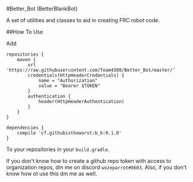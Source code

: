 #Better_Bot (BetterBlankBot)

A set of utilities and classes to aid in creating FRC robot code.

##How To Use

Add

```
repositories {
    maven {
        url 'https://raw.githubusercontent.com/Team4308/Better_Bot/master/'
        credentials(HttpHeaderCredentials) {
            name = "Authorization"
            value = "Bearer $TOKEN"
        }
        authentication {
            header(HttpHeaderAuthentication)
        }
    }
}

dependencies {
    compile 'cf.githubistheworst:b_b:0.1.0'
}
```

To your repositories in your `build.gradle`.

If you don't know how to create a github repo token with access to organization repos, dm me on discord `wozeparrot#8603`.
Also, if you don't know how ot use this dm me as well.